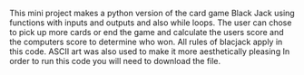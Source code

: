 This mini project makes a python version of the card game Black Jack using functions with inputs and outputs and also while loops.
The user can chose to pick up more cards or end the game and calculate the users score and the computers score to determine who won.
All rules of blacjack apply in this code.
ASCII art was also used to make it more aesthetically pleasing
In order to run this code you will need to download the file.
